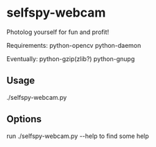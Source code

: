 selfspy-webcam
================================================================================

Photolog yourself for fun and profit!

Requirements:
python-opencv
python-daemon

Eventually:
python-gzip(zlib?)
python-gnupg

Usage
--------------------------------------------------------------------------------

./selfspy-webcam.py

Options
--------------------------------------------------------------------------------

run ./selfspy-webcam.py --help to find some help